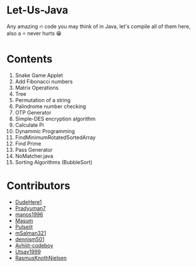 # Let-Us-Java
Any amazing :fire: code you may think of in Java, let's compile all of them here, also a :star: never hurts :grin:


# Contents
1. Snake Game Applet
2. Add Fibonacci numbers
3. Matrix Operations
4. Tree
5. Permutation of a string
6. Palindrome number checking
7. OTP Generator
8. Simple-DES encryption algorithm
9. Calculate Pi
10. Dynammic Programming
11. FindMinimumRotatedSortedArray
12. Find Prime
13. Pass Generator
14. NoMatcher.java
15. Sorting Algorithms (BubbleSort)




# Contributors
- [DudeHere1](https://github.com/DudeHere1)
- [Pradyuman7](https://github.com/Pradyuman7)
- [manos1996](https://github.com/manos1996)
- [Masum](https://github.com/Jnerdva)
- [Pulsejit](https://github.com/pulsejit)
- [mSalman321](https://github.com/mSalman321)
- [dennism501](https://github.com/dennism501)
- [Avhijit-codeboy](https://github.com/Avhijit-codeboy)
- [Utsav1999](https://github.com/Utsav1999)
- [RasmusKnothNielsen](https://github.com/RasmusKnothNielsen)
